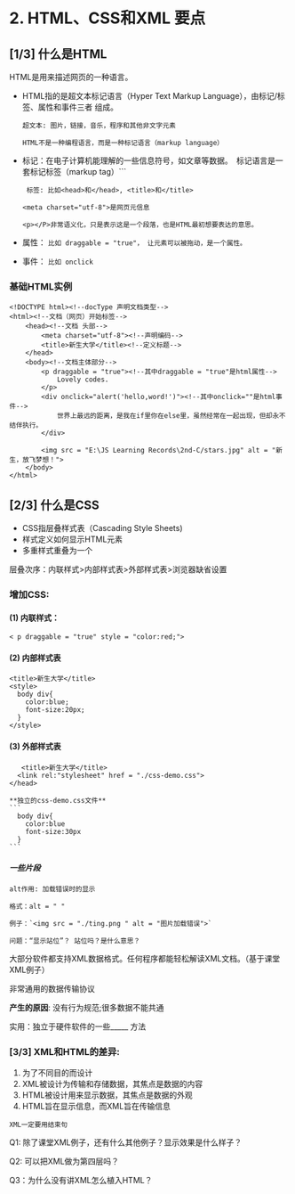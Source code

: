 # 2. HTML、CSS和XML 要点

## [1/3]    什么是HTML
HTML是用来描述网页的一种语言。
- HTML指的是超文本标记语言（Hyper Text Markup Language），由标记/标签、属性和事件三者 组成。

  ```超文本: 图片，链接，音乐，程序和其他非文字元素```
  
  ```HTML不是一种编程语言，而是一种标记语言（markup language）```
  
- 标记：在电子计算机能理解的一些信息符号，如文章等数据。```
  ```标记语言是一套标记标签（markup tag）```

  ``` 标签: 比如<head>和</head>, <title>和</title>```

  ```<meta charset="utf-8">是网页元信息```

  ```<p></P>非常语义化，只是表示这是一个段落，也是HTML最初想要表达的意思。```

- 属性：
  ```比如 draggable = "true"， 让元素可以被拖动，是一个属性。```
- 事件：
  ```比如 onclick```

### 基础HTML实例
```
<!DOCTYPE html><!--docType 声明文档类型-->
<html><!--文档（网页）开始标签-->
	<head><!--文档 头部-->
		<meta charset="utf-8"><!--声明编码-->
		<title>新生大学</title><!--定义标题-->
	</head>
	<body><!--文档主体部分-->
		<p draggable = "true"><!--其中draggable = "true"是html属性-->
			Lovely codes.
		</p>
		<div onclick="alert('hello,word!')"><!--其中onclick=""是html事件-->
			世界上最远的距离，是我在if里你在else里，虽然经常在一起出现，但却永不结伴执行。
		</div>

		<img src = "E:\JS Learning Records\2nd-C/stars.jpg" alt = "新生，放飞梦想！">
	</body>
</html>
```


## [2/3]    什么是CSS
- CSS指层叠样式表（Cascading Style Sheets)
- 样式定义如何显示HTML元素
- 多重样式重叠为一个

层叠次序：内联样式>内部样式表>外部样式表>浏览器缺省设置

### 增加CSS:  
#### (1) 内联样式：
  ```< p draggable = "true" style = "color:red;">```

#### (2) 内部样式表
  ```
  <title>新生大学</title>
  <style>
    body div{
      color:blue;
      font-size:20px;
    }
  </style>
  ```
#### (3) 外部样式表
  ```
    <title>新生大学</title>
    <link rel:"stylesheet" href = "./css-demo.css">
  </head>
  ```
 
    **独立的css-demo.css文件**
    ```
      body div{
        color:blue
        font-size:30px 
      }
    ```
  

#### *一些片段*
```
alt作用: 加载错误时的显示 

格式：alt = " "

例子：`<img src = "./ting.png " alt = "图片加载错误">`

问题：“显示站位”？ 站位吗？是什么意思？
```

大部分软件都支持XML数据格式。任何程序都能轻松解读XML文档。（基于课堂XML例子）

非常通用的数据传输协议

**产生的原因**: 没有行为规范;很多数据不能共通

实用：独立于硬件软件的一些_____ 方法

### [3/3]     XML和HTML的差异:
1. 为了不同目的而设计
2. XML被设计为传输和存储数据，其焦点是数据的内容
3. HTML被设计用来显示数据，其焦点是数据的外观
4. HTML旨在显示信息，而XML旨在传输信息

`XML一定要用结束句`

Q1: 除了课堂XML例子，还有什么其他例子？显示效果是什么样子？  

Q2: 可以把XML做为第四层吗？  

Q3：为什么没有讲XML怎么植入HTML？  



